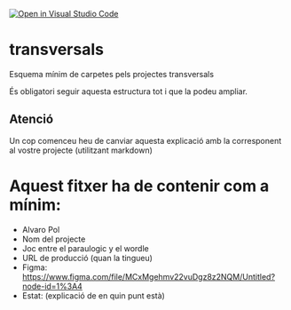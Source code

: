 [![Open in Visual Studio Code](https://classroom.github.com/assets/open-in-vscode-f059dc9a6f8d3a56e377f745f24479a46679e63a5d9fe6f495e02850cd0d8118.svg)](https://classroom.github.com/online_ide?assignment_repo_id=7318293&assignment_repo_type=AssignmentRepo)
# transversals
Esquema mínim de carpetes pels projectes transversals

És obligatori seguir aquesta estructura tot i que la podeu ampliar.

## Atenció
Un cop comenceu heu de canviar aquesta explicació amb la corresponent al vostre projecte (utilitzant markdown)


# Aquest fitxer ha de contenir com a mínim:
 * Alvaro Pol
 * Nom del projecte
 * Joc entre el paraulogic y el wordle
 * URL de producció (quan la tingueu)
 * Figma: https://www.figma.com/file/MCxMgehmv22vuDgz8z2NQM/Untitled?node-id=1%3A4
 * Estat: (explicació de en quin punt està)
